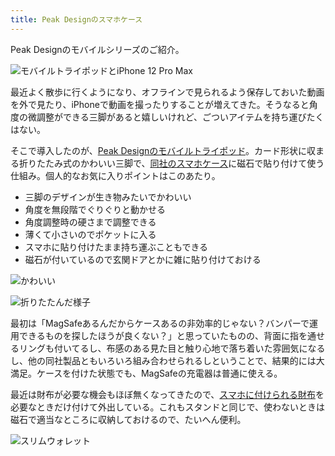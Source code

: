 ```yaml
---
title: Peak Designのスマホケース
---
```

Peak Designのモバイルシリーズのご紹介。

![](https://lh4.googleusercontent.com/zuedaAhqoLSisPUXh102HVdx8KcchNp-Co3Lc5w-PA1ly9Tj8xyMKomqp1ONI1VEqYFjSBWyi-yJitfKcZbs1l0UFE6wkJgAmmhNsrSkNzHLosLg5ZQOovdoCpsc4B0xcI9jBIfwtKXwnP19LSw8ew "モバイルトライポッドとiPhone 12 Pro Max")

最近よく散歩に行くようになり、オフラインで見られるよう保存しておいた動画を外で見たり、iPhoneで動画を撮ったりすることが増えてきた。そうなると角度の微調整ができる三脚があると嬉しいけれど、ごついアイテムを持ち運びたくはない。

そこで導入したのが、[Peak Designのモバイルトライポッド](https://www.amazon.co.jp/dp/B09FRZPLL3)。カード形状に収まる折りたたみ式のかわいい三脚で、[同社のスマホケース](https://www.amazon.co.jp/dp/B09FP3HP7Z?)に磁石で貼り付けて使う仕組み。個人的なお気に入りポイントはこのあたり。

*   三脚のデザインが生き物みたいでかわいい
*   角度を無段階でぐりぐりと動かせる
*   角度調整時の硬さまで調整できる
*   薄くて小さいのでポケットに入る
*   スマホに貼り付けたまま持ち運ぶこともできる
*   磁石が付いているので玄関ドアとかに雑に貼り付けておける

![](https://lh3.googleusercontent.com/1m21Z71wdB_bpK612g7sYRFdgT60_uvvKbAg8_7XhT4XEUnAHdZUlshaEIAKrubTMHUaj5y-q0pHcGEaDC9zqv24MIxAhLzj8_wkK1fGQvWehauIf8YWXgpS7_35njDOaq_MrkbJH034VL_byuQ_Yg "かわいい")

![](https://lh5.googleusercontent.com/c6kVfZjYQXA8P_g-SzL9avPpCh-LqBSviQgjD0w_bYZWJtDo5u4gtwe7cWB_UhpTp-Mvs2OMOd-C9j6bMsKhbiqraQ-5p1e91D55vMQ-3KIZpi94H7hJK3c5tsUWmSBnX0bY4rbLJ88o0DjAc_1r5g "折りたたんだ様子")

最初は「MagSafeあるんだからケースあるの非効率的じゃない？バンパーで運用できるものを探したほうが良くない？」と思っていたものの、背面に指を通せるリングも付いてるし、布感のある見た目と触り心地で落ち着いた雰囲気になるし、他の同社製品ともいろいろ組み合わせられるしということで、結果的には大満足。ケースを付けた状態でも、MagSafeの充電器は普通に使える。

最近は財布が必要な機会もほぼ無くなってきたので、[スマホに付けられる財布](https://www.amazon.co.jp/dp/B09FSGW671)を必要なときだけ付けて外出している。これもスタンドと同じで、使わないときは磁石で適当なところに収納しておけるので、たいへん便利。

![](https://lh5.googleusercontent.com/qJvztYGH0mBCef7IpqB5_LFVO_7-Rg5zvyMdP7qOT1XkZCsbxzsgLngxb82TLNGha2bf6AU4Oaqr5GUo_bnNyg-sZ2M1RdRvNIUkWWj-M11JODWv88ndsds55NaI1SjjEqboMbD7Vq-xz84hwYO6-A "スリムウォレット")
